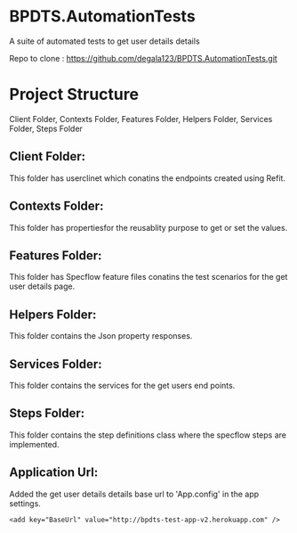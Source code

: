 # BPDTS.AutomationTests
A suite of automated tests to get user details details

Repo to clone :  https://github.com/degala123/BPDTS.AutomationTests.git

# Project Structure

   Client Folder,
   Contexts Folder,
   Features Folder,
   Helpers Folder,
   Services Folder,
   Steps Folder 
    
     
## Client Folder: 

  This folder has userclinet which conatins the endpoints created using Refit.
  
## Contexts Folder: 

  This folder has propertiesfor the reusablity purpose to get or set the values.
 
## Features Folder: 

  This folder has Specflow feature files conatins the test scenarios for the get user details page.
				
## Helpers Folder:
  This folder contains the Json property responses.
	
## Services Folder:
  This folder contains the services for the get users end points.
		
## Steps Folder:
This folder contains the step definitions class where the specflow steps are implemented.
	
## Application Url:

Added the get user details details base url to 'App.config' in the app settings.

```<add key="BaseUrl" value="http://bpdts-test-app-v2.herokuapp.com" />```



